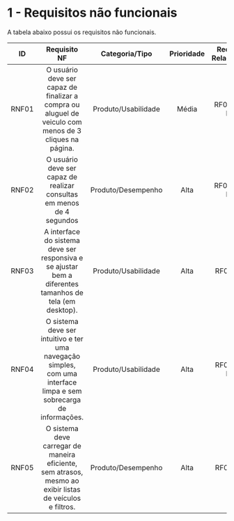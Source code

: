 # 1 - Requisitos não funcionais 

<p>A tabela abaixo possui os requisitos não funcionais. </p>

| ID   |      Requisito NF     | Categoria/Tipo | Prioridade | Requisitos Relacionados |
| :--: | :-----------------------------: |:-------------: | :--------: | :-----------------: |
| RNF01 |  O usuário deve ser capaz de finalizar a compra ou aluguel de veiculo com menos de 3 cliques na página. |Produto/Usabilidade|Média|RF04, RF05, RF06  |
| RNF02 |  O usuário deve ser capaz de realizar consultas em menos de 4 segundos   |  Produto/Desempenho    |    Alta   |    RF04, RF05, RF06   |
| RNF03 | A interface do sistema deve ser responsiva e se ajustar bem a diferentes tamanhos de tela (em desktop).|Produto/Usabilidade  |   Alta |  RF01, RF04   |
| RNF04 |O sistema deve ser intuitivo e ter uma navegação simples, com uma interface limpa e sem sobrecarga de informações.|Produto/Usabilidade|Alta|RF01,RF04, RF05| 
| RNF05 | O sistema deve carregar de maneira eficiente, sem atrasos, mesmo ao exibir listas de veículos e filtros. |Produto/Desempenho|Alta|RF04, RF05 |
